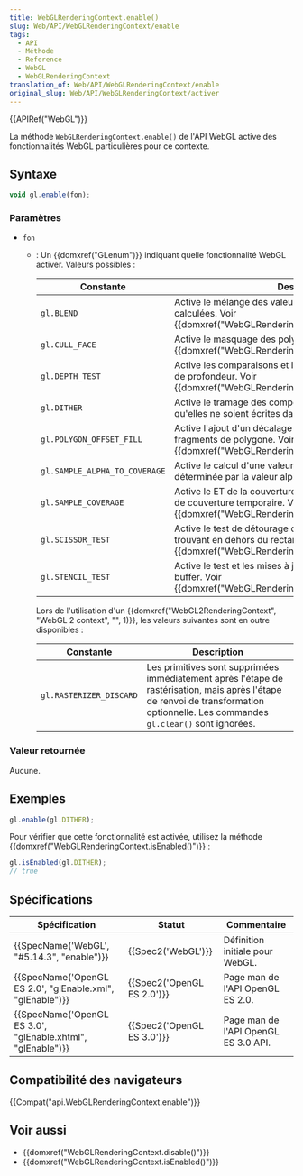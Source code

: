 ```yaml
---
title: WebGLRenderingContext.enable()
slug: Web/API/WebGLRenderingContext/enable
tags:
  - API
  - Méthode
  - Reference
  - WebGL
  - WebGLRenderingContext
translation_of: Web/API/WebGLRenderingContext/enable
original_slug: Web/API/WebGLRenderingContext/activer
---
```

{{APIRef("WebGL")}}

La méthode `WebGLRenderingContext.enable()` de l'API WebGL active des fonctionnalités WebGL particulières pour ce contexte.

## Syntaxe

```js
void gl.enable(fon);
```

### Paramètres

- `fon`

  - : Un {{domxref("GLenum")}} indiquant quelle fonctionnalité WebGL activer. Valeurs possibles :

    | Constante                     | Description                                                                                                                                                                |
    | ----------------------------- | -------------------------------------------------------------------------------------------------------------------------------------------------------------------------- |
    | `gl.BLEND`                    | Active le mélange des valeurs de couleur de fragment calculées. Voir {{domxref("WebGLRenderingContext.blendFunc()")}}.                                     |
    | `gl.CULL_FACE`                | Active le masquage des polygones. Voir {{domxref("WebGLRenderingContext.cullFace()")}}.                                                                   |
    | `gl.DEPTH_TEST`               | Active les comparaisons et les mises à jour dans le tampon de profondeur. Voir {{domxref("WebGLRenderingContext.depthFunc()")}}.                           |
    | `gl.DITHER`                   | Active le tramage des composantes de couleur avant qu'elles ne soient écrites dans le tampon de couleur.                                                                   |
    | `gl.POLYGON_OFFSET_FILL`      | Active l'ajout d'un décalage aux valeurs de profondeur des fragments de polygone. Voir {{domxref("WebGLRenderingContext.polygonOffset()")}}.               |
    | `gl.SAMPLE_ALPHA_TO_COVERAGE` | Active le calcul d'une valeur de couverture temporaire déterminée par la valeur alpha.                                                                                     |
    | `gl.SAMPLE_COVERAGE`          | Active le ET de la couverture des fragments avec la valeur de couverture temporaire. Voir {{domxref("WebGLRenderingContext.sampleCoverage()")}}.        |
    | `gl.SCISSOR_TEST`             | Active le test de détourage qui supprime les fragments se trouvant en dehors du rectangle de détourage. Voir {{domxref("WebGLRenderingContext.scissor()")}}. |
    | `gl.STENCIL_TEST`             | Active le test et les mises à jour stencil dans le stencil buffer. Voir {{domxref("WebGLRenderingContext.stencilFunc()")}}.                              |

    Lors de l'utilisation d'un {{domxref("WebGL2RenderingContext", "WebGL 2 context", "", 1)}}, les valeurs suivantes sont en outre disponibles :

    | Constante               | Description                                                                                                                                                                        |
    | ----------------------- | ---------------------------------------------------------------------------------------------------------------------------------------------------------------------------------- |
    | `gl.RASTERIZER_DISCARD` | Les primitives sont supprimées immédiatement après l'étape de rastérisation, mais après l'étape de renvoi de transformation optionnelle. Les commandes `gl.clear()` sont ignorées. |

### Valeur retournée

Aucune.

## Exemples

```js
gl.enable(gl.DITHER);
```

Pour vérifier que cette fonctionnalité est activée, utilisez la méthode {{domxref("WebGLRenderingContext.isEnabled()")}} :

```js
gl.isEnabled(gl.DITHER);
// true
```

## Spécifications

| Spécification                                                                    | Statut                               | Commentaire                          |
| -------------------------------------------------------------------------------- | ------------------------------------ | ------------------------------------ |
| {{SpecName('WebGL', "#5.14.3", "enable")}}                         | {{Spec2('WebGL')}}             | Définition initiale pour WebGL.      |
| {{SpecName('OpenGL ES 2.0', "glEnable.xml", "glEnable")}}     | {{Spec2('OpenGL ES 2.0')}} | Page man de l'API OpenGL ES 2.0.     |
| {{SpecName('OpenGL ES 3.0', "glEnable.xhtml", "glEnable")}} | {{Spec2('OpenGL ES 3.0')}} | Page man de l'API OpenGL ES 3.0 API. |

## Compatibilité des navigateurs

{{Compat("api.WebGLRenderingContext.enable")}}

## Voir aussi

- {{domxref("WebGLRenderingContext.disable()")}}
- {{domxref("WebGLRenderingContext.isEnabled()")}}
